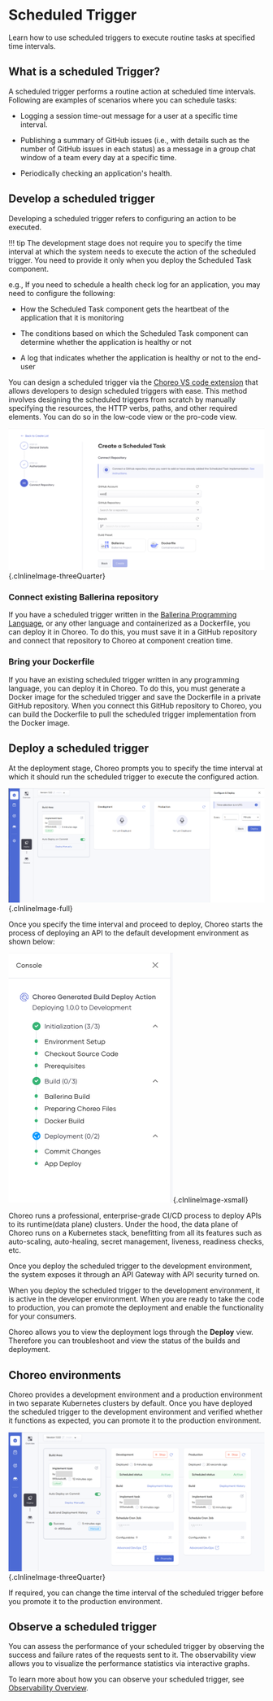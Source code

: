 # Scheduled Trigger

Learn how to use scheduled triggers to execute routine tasks at specified time intervals.

## What is a scheduled Trigger?

A scheduled trigger performs a routine action at scheduled time intervals. Following are examples of scenarios where you can schedule tasks:

- Logging a session time-out message for a user at a specific time interval.

- Publishing a summary of GitHub issues (i.e., with details such as the number of GitHub issues in each status) as a message in a group chat window of a team every day at a specific time.

- Periodically checking an application's health.

## Develop a scheduled trigger

Developing a scheduled trigger refers to configuring an action to be executed.

!!! tip
    The development stage does not require you to specify the time interval at which the system needs to execute the action of the scheduled trigger. You need to provide it only when you deploy the Scheduled Task component.

e.g., If you need to schedule a health check log for an application, you may need to configure the following:

- How the Scheduled Task component gets the heartbeat of the application that it is monitoring

- The conditions based on which the Scheduled Task component can determine whether the application is healthy or not

- A log that indicates whether the application is healthy or not to the end-user

You can design a scheduled trigger via the [Choreo VS code extension](https://marketplace.visualstudio.com/items?itemName=WSO2.choreo) that allows developers to design scheduled triggers with ease. This method involves designing the scheduled triggers from scratch by manually specifying the resources, the HTTP verbs, paths, and other required elements. You can do so in the low-code view or the pro-code view.

![Create scheduled trigger](../../assets/img/scheduled-tasks/create-scheduled-task.png){.cInlineImage-threeQuarter}

### Connect existing Ballerina repository

If you have a scheduled trigger written in the [Ballerina Programming Language](https://ballerina.io), or any other language and containerized as a Dockerfile, you can deploy it in Choreo. To do this, you must save it in a GitHub repository and connect that repository to Choreo at component creation time.

### Bring your Dockerfile

If you have an existing scheduled trigger written in any programming language, you can deploy it in Choreo. To do this, you must generate a Docker image for the scheduled trigger and save the Dockerfile in a private GitHub repository. When you connect this GitHub repository to Choreo, you can build the Dockerfile to pull the scheduled trigger implementation from the Docker image.

## Deploy a scheduled trigger

At the deployment stage, Choreo prompts you to specify the time interval at which it should run the scheduled trigger to execute the configured action.

![Specify time interval](../../assets/img/scheduled-tasks/specify-time-interval.png){.cInlineImage-full}

Once you specify the time interval and proceed to deploy, Choreo starts the process of deploying an API to the default development environment as shown below:

![Deploy scheduled trigger](../../assets/img/scheduled-tasks/deploy-scheduled-task.png){.cInlineImage-xsmall}

Choreo runs a professional, enterprise-grade CI/CD process to deploy APIs to its runtime(data plane) clusters. Under the hood, the data plane of Choreo runs on a Kubernetes stack, benefitting from all its features such as auto-scaling, auto-healing, secret management, liveness, readiness checks, etc.

Once you deploy the scheduled trigger to the development environment, the system exposes it through an API Gateway with API security turned on.

When you deploy the scheduled trigger to the development environment, it is active in the developer environment. When you are ready to take the code to production, you can promote the deployment and enable the functionality for your consumers.

Choreo allows you to view the deployment logs through the **Deploy** view. Therefore you can troubleshoot and view the status of the builds and deployment.

## Choreo environments

Choreo provides a development environment and a production environment in two separate Kubernetes clusters by default. Once you have deployed the scheduled trigger to the development environment and verified whether it functions as expected, you can promote it to the production environment.

![Promote scheduled trigger](../../assets/img/scheduled-tasks/promote-scheduled-task-to-production.png){.cInlineImage-threeQuarter}

If required, you can change the time interval of the scheduled trigger before you promote it to the production environment.

## Observe a scheduled trigger

You can assess the performance of your scheduled trigger by observing the success and failure rates of the requests sent to it. The observability view allows you to visualize the performance statistics via interactive graphs.

To learn more about how you can observe your scheduled trigger, see [Observability Overview](../../observe-and-analyze/observe/observability-overview.md).
